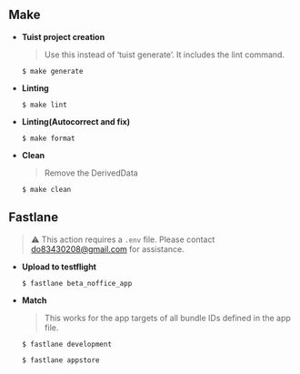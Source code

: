## Make
- **Tuist project creation**
  > Use this instead of ‘tuist generate’. It includes the lint command.
  ```
  $ make generate
  ```
- **Linting**
  ```
  $ make lint
  ```
- **Linting(Autocorrect and fix)**
  ```
  $ make format
  ```
- **Clean**
  > Remove the DerivedData
  ```
  $ make clean
  ```

## Fastlane
> ⚠️ This action requires a `.env` file. Please contact do83430208@gmail.com for assistance.
- **Upload to testflight**
  ```
  $ fastlane beta_noffice_app
  ```
- **Match**
  > This works for the app targets of all bundle IDs defined in the app file.
  ```
  $ fastlane development
  ```
  ```
  $ fastlane appstore
  ```
